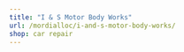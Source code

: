 ```yaml
---
title: "I & S Motor Body Works"
url: /mordialloc/i-and-s-motor-body-works/
shop: car repair
---
```

